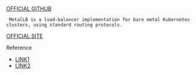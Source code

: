 [OFFICIAL GITHUB](https://github.com/metallb/metallb)

     MetalLB is a load-balancer implementation for bare metal Kubernetes clusters, using standard routing protocols.


[OFFICIAL SITE](https://metallb.universe.tf/)

Reference
     
- [LINK1](https://www.definit.co.uk/2019/08/lab-guide-kubernetes-load-balancer-and-ingress-with-metallb-and-contour/)
- [LINK2](https://dzone.com/articles/kubernetes-metallb-bare-metal-loadbalancer)
